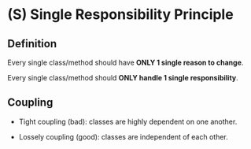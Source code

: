# (S) Single Responsibility Principle

## Definition

Every single class/method should have **ONLY 1 single reason to change**.

Every single class/method should **ONLY handle 1 single responsibility**.
 
## Coupling

* Tight coupling (bad): classes are highly dependent on one another.

* Lossely coupling (good): classes are independent of each other.

